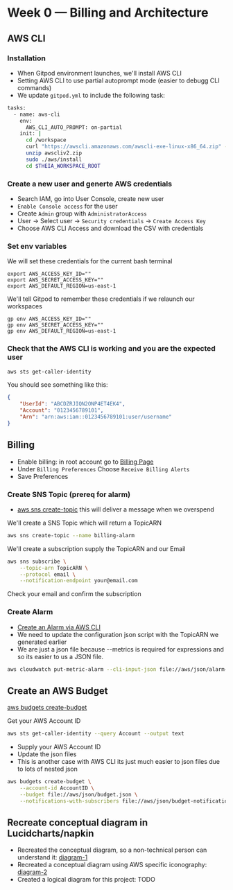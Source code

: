 # Week 0 — Billing and Architecture

## AWS CLI

### Installation
- When Gitpod environment launches, we'll install AWS CLI
- Setting AWS CLI to use partial autoprompt mode (easier to debugg CLI commands)
- We update `gitpod.yml` to include the following task:
```sh
tasks:
  - name: aws-cli
    env:
      AWS_CLI_AUTO_PROMPT: on-partial
    init: |
      cd /workspace
      curl "https://awscli.amazonaws.com/awscli-exe-linux-x86_64.zip" -o "awscliv2.zip"
      unzip awscliv2.zip
      sudo ./aws/install
      cd $THEIA_WORKSPACE_ROOT
```
### Create a new user and generte AWS credentials
- Search IAM, go into User Console, create new user
- `Enable Console access` for the user
- Create `Admin` group with `AdministratorAccess`
- User -> Select user -> `Security credentials` -> `Create Access Key`
- Choose AWS CLI Access and download the CSV with credentials

### Set env variables
We will set these credentials for the current bash terminal
```
export AWS_ACCESS_KEY_ID=""
export AWS_SECRET_ACCESS_KEY=""
export AWS_DEFAULT_REGION=us-east-1
```

We'll tell Gitpod to remember these credentials if we relaunch our workspaces
```
gp env AWS_ACCESS_KEY_ID=""
gp env AWS_SECRET_ACCESS_KEY=""
gp env AWS_DEFAULT_REGION=us-east-1
```

### Check that the AWS CLI is working and you are the expected user

```sh
aws sts get-caller-identity
```

You should see something like this:
```json
{
    "UserId": "ABCDZRJIQN2ONP4ET4EK4",
    "Account": "0123456789101",
    "Arn": "arn:aws:iam::0123456789101:user/username"
}
```

## Billing
- Enable billing: in root account go to [Billing Page](https://console.aws.amazon.com/billing/)
- Under `Billing Preferences` Choose `Receive Billing Alerts`
- Save Preferences
### Create SNS Topic (prereq for alarm)
- [aws sns create-topic](https://docs.aws.amazon.com/cli/latest/reference/sns/create-topic.html) this will deliver a message when we overspend

We'll create a SNS Topic which will return a TopicARN
```sh
aws sns create-topic --name billing-alarm
```

We'll create a subscription supply the TopicARN and our Email
```sh
aws sns subscribe \
    --topic-arn TopicARN \
    --protocol email \
    --notification-endpoint your@email.com
```

Check your email and confirm the subscription

### Create Alarm

- [Create an Alarm via AWS CLI](https://aws.amazon.com/premiumsupport/knowledge-center/cloudwatch-estimatedcharges-alarm/)
- We need to update the configuration json script with the TopicARN we generated earlier
- We are just a json file because --metrics is required for expressions and so its easier to us a JSON file.

```sh
aws cloudwatch put-metric-alarm --cli-input-json file://aws/json/alarm-config.json
```


## Create an AWS Budget

[aws budgets create-budget](https://docs.aws.amazon.com/cli/latest/reference/budgets/create-budget.html)

Get your AWS Account ID
```sh
aws sts get-caller-identity --query Account --output text
```

- Supply your AWS Account ID
- Update the json files
- This is another case with AWS CLI its just much easier to json files due to lots of nested json

```sh
aws budgets create-budget \
    --account-id AccountID \
    --budget file://aws/json/budget.json \
    --notifications-with-subscribers file://aws/json/budget-notifications-with-subscribers.json
```

## Recreate conceptual diagram in Lucidcharts/napkin
- Recreated the conceptual diagram, so a non-technical person can understand it: [diagram-1](https://lucid.app/lucidchart/0a2daf3d-aed6-435b-aa0b-cca75b872423/edit?viewport_loc=-163%2C102%2C2419%2C1164%2C0_0&invitationId=inv_9f2c2c1f-9d18-4b16-9237-9fa4b70ddf46)
- Recreated a conceptual diagram using AWS specific iconography: [diagram-2](https://lucid.app/lucidchart/b0bbca9f-6919-4d92-82f6-8d17f058c738/edit?viewport_loc=-185%2C111%2C2207%2C1062%2C0_0&invitationId=inv_52fc783a-555b-40ba-8c71-8a6d377925ec)
- Created a logical diagram for this project: TODO
